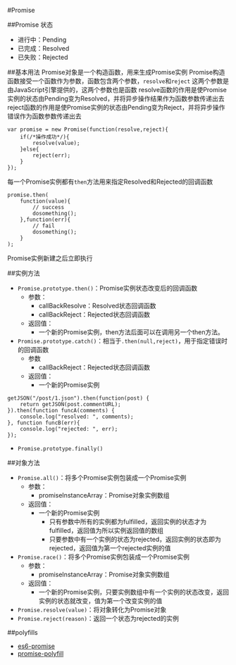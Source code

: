 #Promise

##Promise 状态
+ 进行中：Pending
+ 已完成：Resolved
+ 已失败：Rejected


##基本用法
Promise对象是一个构造函数，用来生成Promise实例
Promise构造函数接受一个函数作为参数，函数包含两个参数，`resolve`和`reject`
这两个参数是由JavaScript引擎提供的，这两个参数也是函数
resolve函数的作用是使Promise实例的状态由Pending变为Resolved，并将异步操作结果作为函数参数传递出去
reject函数的作用是使Promise实例的状态由Pending变为Reject，并将异步操作错误作为函数参数传递出去

``` JS
var promise = new Promise(function(resolve,reject){
	if(/*操作成功*/){
		resolve(value);
	}else{
		reject(err);
	}
});
```
每一个Promise实例都有`then`方法用来指定Resolved和Rejected的回调函数
``` JS
promise.then(
	function(value){
		// success
		dosomething();
	},function(err){
		// fail
		dosomething();
	}
);
```
Promise实例新建之后立即执行

##实例方法
+ `Promise.prototype.then()`：Promise实例状态改变后的回调函数
	* 参数：
		- callBackResolve：Resolved状态回调函数
		- callBackReject：Rejected状态回调函数
	* 返回值：
		- 一个新的Promise实例，then方法后面可以在调用另一个then方法。
+ `Promise.prototype.catch()`：相当于`.then(null,reject)`，用于指定错误时的回调函数
	* 参数
		- callBackReject：Rejected状态回调函数
	* 返回值：
		- 一个新的Promise实例

``` JS
getJSON("/post/1.json").then(function(post) {
	return getJSON(post.commentURL);
}).then(function funcA(comments) {
	console.log("resolved: ", comments);
}, function funcB(err){
	console.log("rejected: ", err);
});
```

+ `Promise.prototype.finally()`

##对象方法
+ `Promise.all()`：将多个Promise实例包装成一个Promise实例
	* 参数：
		- promiseInstanceArray：Promise对象实例数组
	* 返回值：
		- 一个新的Promise实例
			+ 只有参数中所有的实例都为fulfilled，返回实例的状态才为fulfilled，返回值为所以实例返回值的数组
			+ 只要参数中有一个实例的状态为rejected，返回实例的状态即为rejected，返回值为第一个rejected实例的值
+ `Promise.race()`：将多个Promise实例包装成一个Promise实例
	* 参数：
		- promiseInstanceArray：Promise对象实例数组
	* 返回值：
		- 一个新的Promise实例，只要实例数组中有一个实例的状态改变，返回实例的状态就改变，值为第一个改变实例的值
+ `Promise.resolve(value)`：将对象转化为Promise对象
+ `Promise.reject(reason)`：返回一个状态为rejected的实例


##polyfills
+ [es6-promise](https://github.com/stefanpenner/es6-promise)
+ [promise-polyfill](https://github.com/taylorhakes/promise-polyfill)